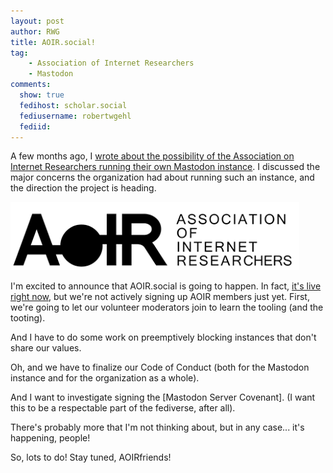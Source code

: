 ```yaml
---
layout: post
author: RWG
title: AOIR.social!
tag:
    - Association of Internet Researchers
    - Mastodon
comments: 
  show: true
  fedihost: scholar.social
  fediusername: robertwgehl
  fediid:
---
```


A few months ago, I [wrote about the possibility of the Association on Internet Researchers running their own Mastodon instance](/2022/12/11/AOIR-social.html). I discussed the major concerns the organization had about running such an instance, and the direction the project is heading.

![The Association of Internet Researchers Logo](/assets/images/aoir.png)

I'm excited to announce that AOIR.social is going to happen. In fact, [it's live right now](https://aoir.social), but we're not actively signing up AOIR members just yet. First, we're going to let our volunteer moderators join to learn the tooling (and the tooting).

And I have to do some work on preemptively blocking instances that don't share our values.

Oh, and we have to finalize our Code of Conduct (both for the Mastodon instance and for the organization as a whole).

And I want to investigate signing the [Mastodon Server Covenant]. (I want this to be a respectable part of the fediverse, after all).

There's probably more that I'm not thinking about, but in any case... it's happening, people!

So, lots to do! Stay tuned, AOIRfriends!


